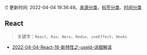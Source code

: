 :alarm_clock: 更新时间: 2022-04-04 19:36:49。[来源分类](../README.md)、[标签分类](../TAGS.md)、[时间分类](../TIMELINE.md)

## React


> 关键字：`React`、`Rax`、`Nerv`、`Redux`、`useEffect`、`Hooks`



- [2022-04-04-React-18-新特性之-useId-详细解读](https://toutiao.io/k/s3y8l9h) 